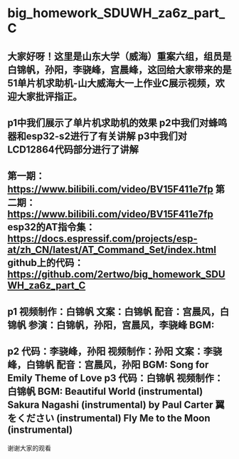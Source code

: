 # big_homework_SDUWH_za6z_part_C
大家好呀！这里是山东大学（威海）重案六组，组员是白锦帆，孙阳，李骁峰，宫晨峰，这回给大家带来的是51单片机求助机-山大威海大一上作业C展示视频，欢迎大家批评指正。
--------------------
p1中我们展示了单片机求助机的效果
p2中我们对蜂鸣器和esp32-s2进行了有关讲解
p3中我们对LCD12864代码部分进行了讲解
--------------------
第一期：https://www.bilibili.com/video/BV15F411e7fp
第二期：https://www.bilibili.com/video/BV15F411e7fp
esp32的AT指令集：https://docs.espressif.com/projects/esp-at/zh_CN/latest/AT_Command_Set/index.html
github上的代码：https://github.com/2ertwo/big_homework_SDUWH_za6z_part_C
--------------------
p1
视频制作：白锦帆
文案：白锦帆
配音：宫晨风，白锦帆
参演：白锦帆，孙阳，宫晨风，李骁峰
BGM: 
--------------------
p2
代码：李骁峰，孙阳
视频制作：孙阳
文案：李骁峰，白锦帆
配音：宫晨风，孙阳
BGM: 
Song for Emily
Theme of Love
p3
代码：白锦帆
视频制作：白锦帆
BGM: 
Beautiful World (instrumental)
Sakura Nagashi (instrumental) by Paul Carter
翼をください (instrumental)
Fly Me to the Moon (instrumental)
--------------------
谢谢大家的观看
